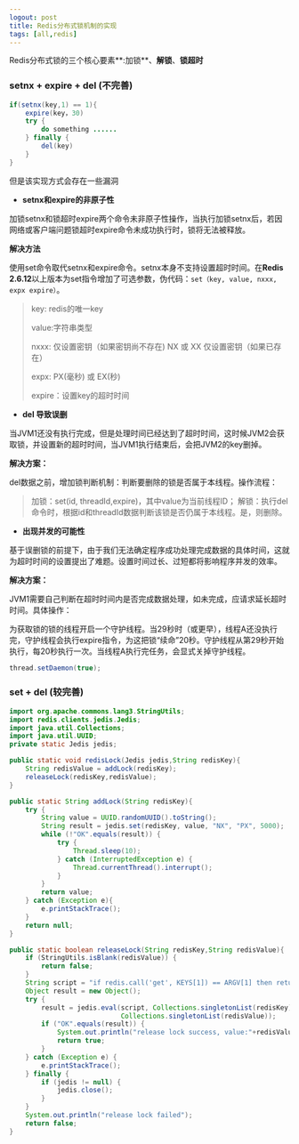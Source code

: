 ```yaml
---
logout: post
title: Redis分布式锁机制的实现
tags: [all,redis]
---
```


Redis分布式锁的三个核心要素**:加锁**、**解锁**、**锁超时**

### setnx + expire + del (不完善)

```java
if(setnx(key,1) == 1){
    expire(key，30)
    try {
        do something ......
    } finally {
        del(key)
    }
}
```

但是该实现方式会存在一些漏洞

- **setnx和expire的非原子性**

加锁setnx和锁超时expire两个命令未非原子性操作，当执行加锁setnx后，若因网络或客户端问题锁超时expire命令未成功执行时，锁将无法被释放。

**解决方法**

使用set命令取代setnx和expire命令。setnx本身不支持设置超时时间。在**Redis 2.6.12**以上版本为set指令增加了可选参数，伪代码：`set（key, value, nxxx, expx expire）`。

> key: redis的唯一key
>
> value:字符串类型
>
> nxxx: 仅设置密钥（如果密钥尚不存在) NX 或 XX 仅设置密钥（如果已存在）
>
> expx: PX(毫秒) 或 EX(秒)
>
> expire：设置key的超时时间

- **del 导致误删**

当JVM1还没有执行完成，但是处理时间已经达到了超时时间，这时候JVM2会获取锁，并设置新的超时时间，当JVM1执行结束后，会把JVM2的key删掉。

**解决方案：**

del数据之前，增加锁判断机制：判断要删除的锁是否属于本线程。操作流程：

> 加锁：set(id, threadId,expire)，其中value为当前线程ID；
> 解锁：执行del命令时，根据id和threadId数据判断该锁是否仍属于本线程。是，则删除。

- **出现并发的可能性**

基于误删锁的前提下，由于我们无法确定程序成功处理完成数据的具体时间，这就为超时时间的设置提出了难题。设置时间过长、过短都将影响程序并发的效率。

**解决方案：**

JVM1需要自己判断在超时时间内是否完成数据处理，如未完成，应请求延长超时时间。具体操作：

为获取锁的锁的线程开启一个守护线程。当29秒时（或更早），线程A还没执行完，守护线程会执行expire指令，为这把锁“续命”20秒。守护线程从第29秒开始执行，每20秒执行一次。当线程A执行完任务，会显式关掉守护线程。

```java
thread.setDaemon(true);
```

### set + del (较完善)

```java
import org.apache.commons.lang3.StringUtils;
import redis.clients.jedis.Jedis;
import java.util.Collections;
import java.util.UUID;
private static Jedis jedis;

public static void redisLock(Jedis jedis,String redisKey){
    String redisValue = addLock(redisKey);
    releaseLock(redisKey,redisValue);
}

public static String addLock(String redisKey){
    try {
        String value = UUID.randomUUID().toString();
        String result = jedis.set(redisKey, value, "NX", "PX", 5000);
        while (!"OK".equals(result)) {
            try {
                Thread.sleep(10);
            } catch (InterruptedException e) {
                Thread.currentThread().interrupt();
            }
        }
        return value;
    } catch (Exception e){
        e.printStackTrace();
    }
    return null;
}

public static boolean releaseLock(String redisKey,String redisValue){
    if (StringUtils.isBlank(redisValue)) {
        return false;
    }
    String script = "if redis.call('get', KEYS[1]) == ARGV[1] then return redis.call('del', KEYS[1]) else return 0 end";
    Object result = new Object();
    try {
        result = jedis.eval(script, Collections.singletonList(redisKey),
                            Collections.singletonList(redisValue));
        if ("OK".equals(result)) {
            System.out.println("release lock success, value:"+redisValue);
            return true;
        }
    } catch (Exception e) {
        e.printStackTrace();
    } finally {
        if (jedis != null) {
            jedis.close();
        }
    }
    System.out.println("release lock failed");
    return false;
}
```

